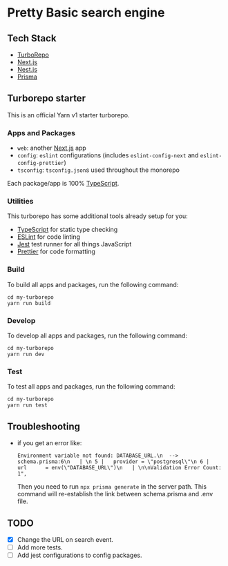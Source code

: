 # Pretty Basic search engine

## Tech Stack
* [TurboRepo](turborepo.org)
* [Next.js](https://nextjs.org/)
* [Nest.js](https://nestjs.org/)
* [Prisma](https://www.prisma.io/)

## Turborepo starter

This is an official Yarn v1 starter turborepo.
### Apps and Packages

- `web`: another [Next.js](https://nextjs.org) app
- `config`: `eslint` configurations (includes `eslint-config-next` and `eslint-config-prettier`)
- `tsconfig`: `tsconfig.json`s used throughout the monorepo

Each package/app is 100% [TypeScript](https://www.typescriptlang.org/).

### Utilities

This turborepo has some additional tools already setup for you:

- [TypeScript](https://www.typescriptlang.org/) for static type checking
- [ESLint](https://eslint.org/) for code linting
- [Jest](https://jestjs.io) test runner for all things JavaScript
- [Prettier](https://prettier.io) for code formatting

### Build

To build all apps and packages, run the following command:

```
cd my-turborepo
yarn run build
```

### Develop

To develop all apps and packages, run the following command:

```
cd my-turborepo
yarn run dev
```

### Test

To test all apps and packages, run the following command:
```
cd my-turborepo
yarn run test
```

## Troubleshooting
* if you get an error like:
    ```
    Environment variable not found: DATABASE_URL.\n  -->  
    schema.prisma:6\n   | \n 5 |   provider = \"postgresql\"\n 6 |   
    url      = env(\"DATABASE_URL\")\n   | \n\nValidation Error Count: 1",
    ```
    Then you need to run `npx prisma generate` in the server path.
    This command will re-establish the link between schema.prisma and .env file.


## TODO
* [x] Change the URL on search event.
* [ ] Add more tests.
* [ ] Add jest configurations to config packages.
